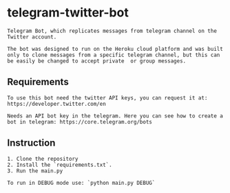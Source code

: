 # telegram-twitter-bot

    Telegram Bot, which replicates messages from telegram channel on the Twitter account.

    The bot was designed to run on the Heroku cloud platform and was built only to clone messages from a specific telegram channel, but this can be easily be changed to accept private  or group messages.

## Requirements

    To use this bot need the twitter API keys, you can request it at: https://developer.twitter.com/en

    Needs an API bot key in the telegram. Here you can see how to create a bot in telegram: https://core.telegram.org/bots

## Instruction

    1. Clone the repository
    2. Install the `requirements.txt`.
    3. Run the main.py

    To run in DEBUG mode use: `python main.py DEBUG`
